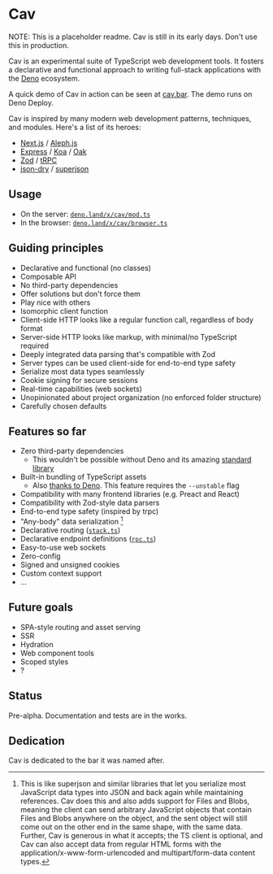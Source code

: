 # Cav

NOTE: This is a placeholder readme. Cav is still in its early days. Don't use
this in production.

Cav is an experimental suite of TypeScript web development tools. It fosters a
declarative and functional approach to writing full-stack applications with the
[Deno](https://deno.land) ecosystem.

A quick demo of Cav in action can be seen at [cav.bar](https://cav.bar). The
demo runs on Deno Deploy.

Cav is inspired by many modern web development patterns, techniques, and
modules. Here's a list of its heroes:

- [Next.js](https://nextjs.org/) / [Aleph.js](https://alephjs.org/)
- [Express](https://expressjs.com/) / [Koa](https://koajs.com/) / [Oak](https://oakserver.github.io/oak/)
- [Zod](https://github.com/colinhacks/zod) / [tRPC](https://trpc.io)
- [json-dry](https://github.com/11ways/json-dry) / [superjson](https://github.com/blitz-js/superjson)

## Usage

- On the server: [`deno.land/x/cav/mod.ts`](https://deno.land/x/cav/mod.ts)
- In the browser:
  [`deno.land/x/cav/browser.ts`](https://deno.land/x/cav/browser.ts)

## Guiding principles

- Declarative and functional (no classes)
- Composable API
- No third-party dependencies
- Offer solutions but don't force them
- Play nice with others
- Isomorphic client function
- Client-side HTTP looks like a regular function call, regardless of body format
- Server-side HTTP looks like markup, with minimal/no TypeScript required
- Deeply integrated data parsing that's compatible with Zod
- Server types can be used client-side for end-to-end type safety
- Serialize most data types seamlessly
- Cookie signing for secure sessions
- Real-time capabilities (web sockets)
- Unopinionated about project organization (no enforced folder structure)
- Carefully chosen defaults

## Features so far

- Zero third-party dependencies
  - This wouldn't be possible without Deno and its amazing [standard
    library](https://deno.land/std)
- Built-in bundling of TypeScript assets
  - Also [thanks to Deno](https://deno.land/manual/typescript/runtime.md). This
    feature requires the `--unstable` flag
- Compatibility with many frontend libraries (e.g. Preact and React)
- Compatibility with Zod-style data parsers
- End-to-end type safety (inspired by trpc)
- "Any-body" data serialization [^1]
- Declarative routing ([`stack.ts`](./stack.ts))
- Declarative endpoint definitions ([`rpc.ts`](./rpc.ts))
- Easy-to-use web sockets
- Zero-config
- Signed and unsigned cookies
- Custom context support
- ...

[^1]: This is like superjson and similar libraries that let you serialize most
JavaScript data types into JSON and back again while maintaining references. Cav
does this and also adds support for Files and Blobs, meaning the client can send
arbitrary JavaScript objects that contain Files and Blobs anywhere on the
object, and the sent object will still come out on the other end in the same
shape, with the same data. Further, Cav is generous in what it accepts; the TS
client is optional, and Cav can also accept data from regular HTML forms with
the application/x-www-form-urlencoded and multipart/form-data content types.

## Future goals

- SPA-style routing and asset serving
- SSR
- Hydration
- Web component tools
- Scoped styles
- ?

## Status

Pre-alpha. Documentation and tests are in the works.

## Dedication

Cav is dedicated to the bar it was named after.
